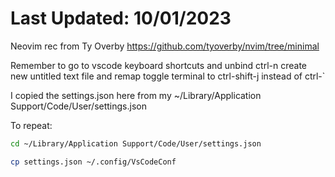 Last Updated: 10/01/2023
=======================
Neovim rec from Ty Overby https://github.com/tyoverby/nvim/tree/minimal

Remember to go to vscode keyboard shortcuts and unbind ctrl-n create new untitled text file and remap toggle terminal to ctrl-shift-j instead of ctrl-`

I copied the settings.json here from my ~/Library/Application Support/Code/User/settings.json

To repeat:
```bash
cd ~/Library/Application Support/Code/User/settings.json

cp settings.json ~/.config/VsCodeConf
```

